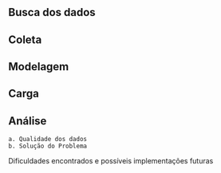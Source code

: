 #

## Busca dos dados

## Coleta

## Modelagem

## Carga

## Análise
    a. Qualidade dos dados
    b. Solução do Problema

Dificuldades encontrados e possíveis implementações futuras

